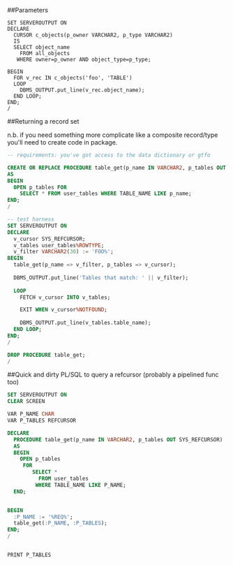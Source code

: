 ##Parameters

```
SET SERVEROUTPUT ON
DECLARE
  CURSOR c_objects(p_owner VARCHAR2, p_type VARCHAR2) 
  IS
  SELECT object_name
    FROM all_objects
   WHERE owner=p_owner AND object_type=p_type;
    
BEGIN   
  FOR v_rec IN c_objects('foo', 'TABLE')
  LOOP
    DBMS_OUTPUT.put_line(v_rec.object_name);
  END LOOP;
END;
/
```

##Returning a record set

n.b. if you need something more complicate like a composite record/type you'll need to create code in package.

```sql
-- requirements: you've got access to the data dictionary or gtfo

CREATE OR REPLACE PROCEDURE table_get(p_name IN VARCHAR2, p_tables OUT SYS_REFCURSOR)
AS
BEGIN
  OPEN p_tables FOR
    SELECT * FROM user_tables WHERE TABLE_NAME LIKE p_name;
END;
/

-- test harness
SET SERVEROUTPUT ON
DECLARE
  v_cursor SYS_REFCURSOR;
  v_tables user_tables%ROWTYPE;
  v_filter VARCHAR2(30) := 'FOO%';
BEGIN
  table_get(p_name => v_filter, p_tables => v_cursor);
  
  DBMS_OUTPUT.put_line('Tables that match: ' || v_filter);
  
  LOOP
    FETCH v_cursor INTO v_tables;

    EXIT WHEN v_cursor%NOTFOUND;
    
    DBMS_OUTPUT.put_line(v_tables.table_name);
  END LOOP;
END;
/

DROP PROCEDURE table_get;
/

```

##Quick and dirty PL/SQL to query a refcursor (probably a pipelined func too)

```sql
SET SERVEROUTPUT ON
CLEAR SCREEN

VAR P_NAME CHAR
VAR P_TABLES REFCURSOR

DECLARE
  PROCEDURE table_get(p_name IN VARCHAR2, p_tables OUT SYS_REFCURSOR)
  AS
  BEGIN
    OPEN p_tables 
     FOR
        SELECT * 
          FROM user_tables 
         WHERE TABLE_NAME LIKE P_NAME;
  END;


BEGIN  
  :P_NAME := '%REQ%';
  table_get(:P_NAME, :P_TABLES);
END;
/


PRINT P_TABLES
```
